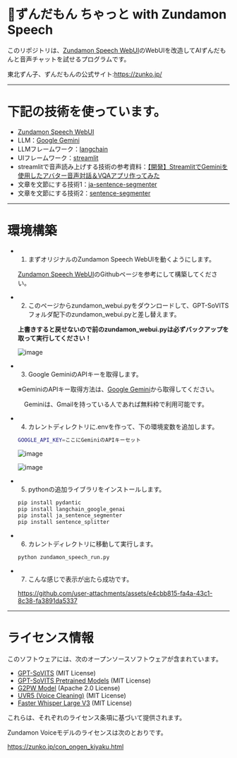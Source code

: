 # 🫛ずんだもん ちゃっと with Zundamon Speech

このリポジトリは、[Zundamon Speech WebUI](https://github.com/zunzun999/zundamon-speech-webui)のWebUIを改造してAIずんだもんと音声チャットを試せるプログラムです。

東北ずん子、ずんだもんの公式サイト:https://zunko.jp/

---

# 下記の技術を使っています。

- [Zundamon Speech WebUI](https://github.com/zunzun999/zundamon-speech-webui)
- LLM：[Google Gemini](https://ai.google.dev/gemini-api/docs?hl=ja)
- LLMフレームワーク：[langchain](https://www.langchain.com/)
- UIフレームワーク：[streamlit](https://streamlit.io/)
- streamlitで音声読み上げする技術の参考資料：[【開発】StreamlitでGeminiを使用したアバター音声対話＆VQAアプリ作ってみた](https://qiita.com/Yuhei0531/items/db894a8fba9c671eb7b0)
- 文章を文節にする技術1：[ja-sentence-segmenter](https://github.com/wwwcojp/ja_sentence_segmenter)
- 文章を文節にする技術2：[sentence-segmenter](https://github.com/mediacloud/sentence-splitter)

---

# 環境構築
- 1. まずオリジナルのZundamon Speech WebUIを動くようにします。
  
  [Zundamon Speech WebUI](https://github.com/zunzun999/zundamon-speech-webui)のGithubページを参考にして構築してください。

- 2. このページからzundamon_webui.pyをダウンロードして、GPT-SoVITSフォルダ配下のzundamon_webui.pyと差し替えます。
  
  **上書きすると戻せないので前のzundamon_webui.pyは必ずバックアップを取って実行してください！**
  
  ![image](https://github.com/user-attachments/assets/e188dbc4-e2bb-45ff-bd32-6f085ba41309)

- 3. Google GeminiのAPIキーを取得します。
  
  ※GeminiのAPIキー取得方法は、[Google Gemini](https://ai.google.dev/gemini-api/docs?hl=ja)から取得してください。
  
  　Geminiは、Gmailを持っている人であれば無料枠で利用可能です。

- 4. カレントディレクトリに.envを作って、下の環境変数を追加します。
  ```bash
  GOOGLE_API_KEY=ここにGeminiのAPIキーセット
  ```
  ![image](https://github.com/user-attachments/assets/7c3e01a0-6b3c-4d87-9c38-12c425c479d2)

  ![image](https://github.com/user-attachments/assets/87fefa6f-fa3b-490a-baef-3e77f272a9df)

- 5. pythonの追加ライブラリをインストールします。
  ```bash
  pip install pydantic
  pip install langchain_google_genai
  pip install ja_sentence_segmenter
  pip install sentence_splitter
  ```

- 6. カレントディレクトリに移動して実行します。
  ```bash
  python zundamon_speech_run.py
  ```

- 7. こんな感じで表示が出たら成功です。

  https://github.com/user-attachments/assets/e4cbb815-fa4a-43c1-8c38-fa3891da5337

---

# ライセンス情報
このソフトウェアには、次のオープンソースソフトウェアが含まれています。

- [GPT-SoVITS](https://github.com/RVC-Boss/GPT-SoVITS) (MIT License)
- [GPT-SoVITS Pretrained Models](https://huggingface.co/lj1995/GPT-SoVITS) (MIT License)
- [G2PW Model](https://github.com/GitYCC/g2pW) (Apache 2.0 License)
- [UVR5 (Voice Cleaning)](https://huggingface.co/lj1995/VoiceConversionWebUI/tree/main/uvr5_weights) (MIT License)
- [Faster Whisper Large V3](https://huggingface.co/Systran/faster-whisper-large-v3) (MIT License)
  
これらは、それぞれのライセンス条項に基づいて提供されます。

Zundamon Voiceモデルのライセンスは次のとおりです。

https://zunko.jp/con_ongen_kiyaku.html
